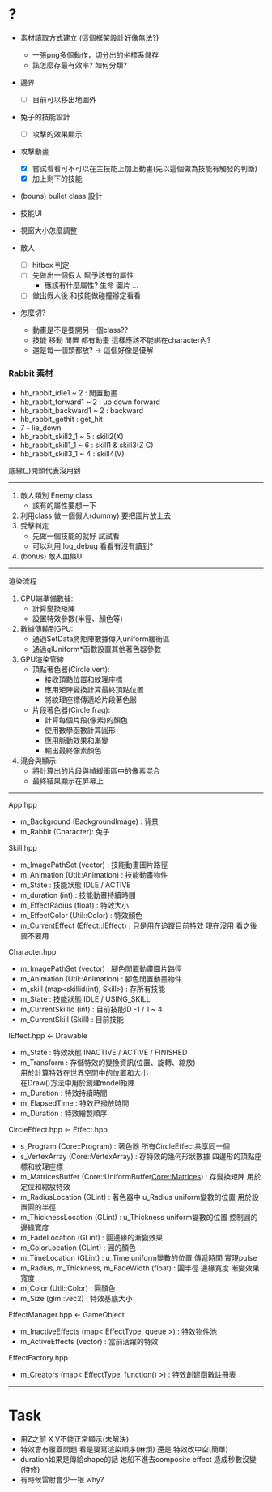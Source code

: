 # ?
- 素材讀取方式建立 (這個框架設計好像無法?)
  - 一張png多個動作，切分出的坐標系儲存
  - 該怎麼存最有效率? 如何分類?

- 邊界
  - [ ] 目前可以移出地圖外
- 兔子的技能設計
  - [ ] 攻擊的效果顯示
- 攻擊動畫
  - [x] 嘗試看看可不可以在主技能上加上動畫(先以這個做為技能有觸發的判斷)
  - [x] 加上剩下的技能

- (bouns) bullet class 設計
- 技能UI
- 視窗大小怎麼調整

- 敵人
  - [ ] hitbox 判定
  - [ ] 先做出一個假人 賦予該有的屬性
    - 應該有什麼屬性? 生命 圖片 ...
  - [ ] 做出假人後 和技能做碰撞辦定看看
- 怎麼切?
  - 動畫是不是要開另一個class??
  - 技能 移動 閒置 都有動畫 這樣應該不能綁在character內?
  - 還是每一個類都放? -> 這個好像是優解

### Rabbit 素材
- hb_rabbit_idle1 ~ 2 : 閒置動畫
- hb_rabbit_forward1 ~ 2 : up down forward
- hb_rabbit_backward1 ~ 2 : backward
- hb_rabbit_gethit : get_hit
- 7 - lie_down
- hb_rabbit_skill2_1 ~ 5 : skill2(X)
- hb_rabbit_skill1_1 ~ 6 : skill1 & skill3(Z C)
- hb_rabbit_skill3_1 ~ 4 : skill4(V)

底線(_)開頭代表沒用到
***
1. 敵人類別 Enemy class
   - 該有的屬性要想一下 
2. 利用class 做一個假人(dummy) 要把圖片放上去
3. 受擊判定
   - 先做一個技能的就好 試試看
   - 可以利用 log_debug 看看有沒有讀到?
4. (bonus) 敵人血條UI

***
渲染流程
1. CPU端準備數據:
   - 計算變換矩陣
   - 設置特效參數(半徑、顏色等)
2. 數據傳輸到GPU:
   - 通過SetData將矩陣數據傳入uniform緩衝區
   - 通過glUniform*函數設置其他著色器參數
3. GPU渲染管線
   - 頂點著色器(Circle.vert):
     - 接收頂點位置和紋理座標
     - 應用矩陣變換計算最終頂點位置
     - 將紋理座標傳遞給片段著色器
   - 片段著色器(Circle.frag):
     - 計算每個片段(像素)的顏色
     - 使用數學函數計算圓形
     - 應用脈動效果和漸變
     - 輸出最終像素顏色
4. 混合與顯示:
   - 將計算出的片段與幀緩衝區中的像素混合
   - 最終結果顯示在屏幕上
***

App.hpp
  - m_Background (BackgroundImage) : 背景
  - m_Rabbit (Character): 兔子

Skill.hpp
  - m_ImagePathSet (vector<string>) : 技能動畫圖片路徑
  - m_Animation (Util::Animation) : 技能動畫物件
  - m_State : 技能狀態 IDLE / ACTIVE
  - m_duration (int) : 技能動畫持續時間
  - m_EffectRadius (float) : 特效大小
  - m_EffectColor (Util::Color) : 特效顏色
  - m_CurrentEffect (Effect::IEffect) : 只是用在追蹤目前特效 現在沒用 看之後要不要用

Character.hpp
  - m_ImagePathSet (vector<string>) : 腳色閒置動畫圖片路徑
  - m_Animation (Util::Animation) : 腳色閒置動畫物件
  - m_skill (map<skillid(int), Skill>) : 存所有技能
  - m_State : 技能狀態 IDLE / USING_SKILL
  - m_CurrentSkillId (int) : 目前技能ID -1 / 1 ~ 4
  - m_CurrentSkill (Skill) : 目前技能

IEffect.hpp <- Drawable
  - m_State : 特效狀態 INACTIVE / ACTIVE / FINISHED
  - m_Transform : 存儲特效的變換資訊(位置、旋轉、縮放)  
    用於計算特效在世界空間中的位置和大小  
    在Draw()方法中用於創建model矩陣
  - m_Duration : 特效持續時間
  - m_ElapsedTime : 特效已撥放時間
  - m_Duration : 特效繪製順序

CircleEffect.hpp <- Effect.hpp
  - s_Program (Core::Program) : 著色器 所有CircleEffect共享同一個
  - s_VertexArray (Core::VertexArray) : 存特效的幾何形狀數據 四邊形的頂點座標和紋理座標
  - m_MatricesBuffer (Core::UniformBuffer<Core::Matrices>) : 存變換矩陣 用於定位和縮放特效
  - m_RadiusLocation (GLint) : 著色器中 u_Radius uniform變數的位置 用於設置圓的半徑
  - m_ThicknessLocation (GLint) : u_Thickness uniform變數的位置 控制圓的邊緣寬度
  - m_FadeLocation (GLint) : 圓邊緣的漸變效果
  - m_ColorLocation (GLint) : 圓的顏色
  - m_TimeLocation (GLint) : u_Time uniform變數的位置 傳遞時間 實現pulse
  - m_Radius, m_Thickness, m_FadeWidth (float) : 圓半徑 邊緣寬度 漸變效果寬度
  - m_Color (Util::Color) : 圓顏色
  - m_Size (glm::vec2) : 特效基底大小

EffectManager.hpp <- GameObject
  - m_InactiveEffects (map< EffectType, queue<IEffect> >) : 特效物件池
  - m_ActiveEffects (vector<IEffect>) : 當前活躍的特效

EffectFactory.hpp
  - m_Creators (map< EffectType, function<IEffect>() >) : 特效創建函數註冊表

***
# Task
- 用Z之前 X V不能正常顯示(未解決)
- 特效會有覆蓋問題 看是要寫渲染順序(麻煩) 還是 特效改中空(簡單)
- duration如果是傳給shape的話 她船不進去composite effect 造成秒數沒變(待修)
- 有時候雷射會少一根 why?
